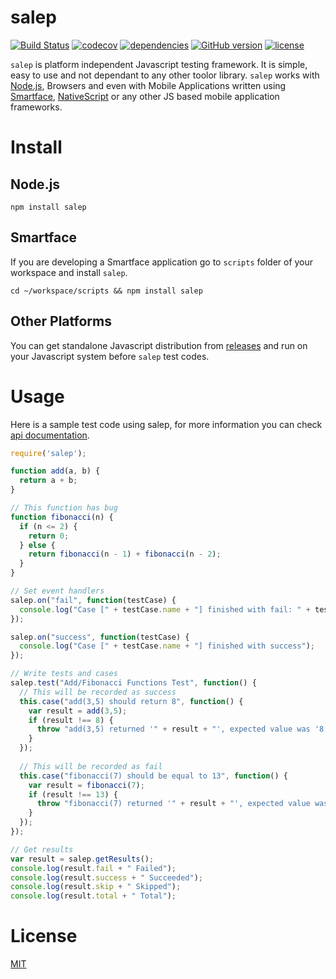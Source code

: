 # salep

[![Build Status](https://travis-ci.org/mhalitk/salep.svg?branch=master)](https://travis-ci.org/mhalitk/salep) [![codecov](https://codecov.io/gh/mhalitk/salep/branch/master/graph/badge.svg)](https://codecov.io/gh/mhalitk/salep) [![dependencies](https://img.shields.io/badge/dependencies-none-brightgreen.svg)](https://github.com/mhalitk/salep) [![GitHub version](https://badge.fury.io/gh/mhalitk%2Fsalep.svg)](https://github.com/mhalitk/salep/releases) [![license](https://img.shields.io/badge/license-MIT-blue.svg)](https://github.com/mhalitk/salep/blob/master/LICENSE)

`salep` is platform independent Javascript testing framework. It is simple, easy to use and not dependant to any other toolor library. `salep` works with [Node.js](https://nodejs.org), Browsers and even with Mobile Applications written using [Smartface](https://smartface.io), [NativeScript](https://www.nativescript.org) or any other JS based mobile application frameworks.

# Install

## Node.js
```
npm install salep
```
## Smartface

If you are developing a Smartface application go to `scripts` folder of your workspace and install `salep`.
```
cd ~/workspace/scripts && npm install salep
```
## Other Platforms

You can get standalone Javascript distribution from [releases](https://github.com/mhalitk/salep/releases) and run on your Javascript system before `salep` test codes.

# Usage

Here is a sample test code using salep, for more information you can check [api documentation](https://mhalitk.github.io/salep/).

```javascript
require('salep');

function add(a, b) {
  return a + b;
}

// This function has bug
function fibonacci(n) {
  if (n <= 2) {
    return 0;
  } else {
    return fibonacci(n - 1) + fibonacci(n - 2);
  }
}

// Set event handlers
salep.on("fail", function(testCase) {
  console.log("Case [" + testCase.name + "] finished with fail: " + testCase.reason);
});

salep.on("success", function(testCase) {
  console.log("Case [" + testCase.name + "] finished with success");
});

// Write tests and cases
salep.test("Add/Fibonacci Functions Test", function() {
  // This will be recorded as success
  this.case("add(3,5) should return 8", function() {
    var result = add(3,5);
    if (result !== 8) {
      throw "add(3,5) returned '" + result + "', expected value was '8'";
    }
  });
  
  // This will be recorded as fail
  this.case("fibonacci(7) should be equal to 13", function() {
    var result = fibonacci(7);
    if (result !== 13) {
      throw "fibonacci(7) returned '" + result + "', expected value was '13'";
    }
  });
});

// Get results
var result = salep.getResults();
console.log(result.fail + " Failed");
console.log(result.success + " Succeeded");
console.log(result.skip + " Skipped");
console.log(result.total + " Total");
```

# License

[MIT](https://github.com/mhalitk/salep/blob/master/LICENSE)
